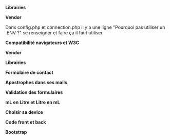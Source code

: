 <!-- Fini  -->

**Librairies**
<!-- 
J'ai l'impression que certaines librairies ne sont pas utilisées. 
Pouvez-vous vérifier et supprimer celles qui ne sont pas nécessaires ? 
-->
**Vendor**

Dans config.php et connection.php il y a une ligne "Pourquoi pas utiliser un .ENV ?" se renseigner et faire ça
il faut utiliser

**Compatibilité navigateurs et W3C** 

<!-- Nous aimerions savoir sur quel navigateur le site est compatible et si les formulaires sont valides W3C.
N'hésitez pas à faire un audit de sécurité si vous le souhaitez, j'ai un peu peur que le site soit vulnérable.

FireFox, Opera Gx, Google Chrome, Edge, Brave

à tester d'autre navigateur  
-->

**Vendor**

<!-- 
Dans config.php et connection.php il y a une ligne "Pourquoi pas utiliser un .ENV ?" se renseigner et faire ça
il faut utiliser 
-->

**Librairies**

<!-- 
J'ai l'impression que certaines librairies ne sont pas utilisées. 
Pouvez-vous vérifier et supprimer celles qui ne sont pas nécessaires ? 
-->

**Formulaire de contact**

<!-- 
Pouvez-vous faire en sorte que le formulaire de contact nous envoie un email ?
De plus, la validation du formulaire est un peu violente.. pouvez-vous l'adoucir et rendre le formulaire plus "user friendly" ? 
-->

**Apostrophes dans ses mails**

<!-- 
L'utilisateur peut envoyer des mails avec des apostrophes sans erreurs 
-->

**Validation des formulaires**

<!-- 
Je n'ai pas trop compris comment fonctionne l'envoi de formulaire. 
Pouvez-vous regarder cela et uniformiser si besoin ? Nous avons besoin de faire les calculs côté serveur et non côté client. (pour les logs d'analytics)
Nous avons aussi besoin d'une validation côté back, je n'ai pas l'impression que cela soit le cas actuellement. 
-->

**mL en Litre et Litre en mL**

<!-- 
L'utilisateur peut convertir des millilitres en litres et des litres en millilitres 
-->

**Choisir sa device**

<!-- 
Un utilisateur nous a demandé de pouvoir choisir sa devise (ex: CAD vers JPY / GBP vers USD) dans le formulaire euro-dollars. 
-->

**Code front et back**

<!-- 
Il y a beaucoup de code inutile dans le projet.
Pouvez-vous faire le ménage et supprimer tout ce qui n'est pas utilisé ? 
-->

 <!-- Peut être d'autre bout de code qui ne sont pas utilisé mais 2 fonction pas utilisée de sûr -->

**Bootstrap**

<!--
Bootstrap, comme de nombreuses librairies, semble être chargé depuis un CDN. 
Il serait préférable de le télécharger et de le charger localement. 
Qu'en pensez-vous ?  

J'ai aussi remarqué que bootstrap est en version 4 alors que la version 5 est sortie récemment. 
-->


<!-- Fini  -->


<!-- Code pas utiliser -->

<!-- Fichier database.php, ligne 75-78, fonction find pas utilisée -->
<!-- Fichier router.php, ligne 33-36, fonction redirect pas utilisée -->